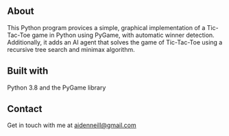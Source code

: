 ## About
This Python program provices a simple, graphical implementation of a Tic-Tac-Toe game in Python using PyGame, with automatic winner detection. Additionally, it adds an AI agent that solves the game of Tic-Tac-Toe using a recursive tree search and minimax algorithm.

## Built with
Python 3.8 and the PyGame library

## Contact
Get in touch with me at aidenneill@gmail.com
